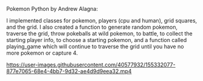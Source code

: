 Pokemon Python by Andrew Alagna:

I implemented classes for pokemon, players (cpu and human), grid squares, and the grid.
I also created a function to generate random pokemon, traverse the grid, throw pokeballs at wild pokemon, to battle, to collect the starting player info, to choose a starting pokemon, and a function called playing_game which will continue to traverse the grid until you have no more pokemon or capture 4.

https://user-images.githubusercontent.com/40577932/155332077-877e7065-68e4-4bb7-9d32-ae4d9d9eea32.mp4

